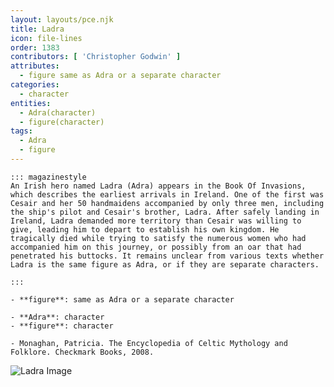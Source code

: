 ```yaml
---
layout: layouts/pce.njk
title: Ladra
icon: file-lines
order: 1383
contributors: [ 'Christopher Godwin' ]
attributes:
  - figure same as Adra or a separate character
categories:
  - character
entities:
  - Adra(character)
  - figure(character)
tags:
  - Adra
  - figure
---
```

``` tab [group1:Info]
::: magazinestyle
An Irish hero named Ladra (Adra) appears in the Book Of Invasions, which describes the earliest arrivals in Ireland. One of the first was Cesair and her 50 handmaidens accompanied by only three men, including the ship's pilot and Cesair's brother, Ladra. After safely landing in Ireland, Ladra demanded more territory than Cesair was willing to give, leading him to depart to establish his own kingdom. He tragically died while trying to satisfy the numerous women who had accompanied him on this journey, or possibly from an oar that had penetrated his buttocks. It remains unclear from various texts whether Ladra is the same figure as Adra, or if they are separate characters.

:::
```
``` tab [group1:Attributes]
- **figure**: same as Adra or a separate character
```
``` tab [group1:Entities]
- **Adra**: character
- **figure**: character
```
``` tab [group1:Sources]
- Monaghan, Patricia. The Encyclopedia of Celtic Mythology and Folklore. Checkmark Books, 2008.
```
![Ladra Image](https://upload.wikimedia.org/wikipedia/commons/5/58/Ladra.jpg)
